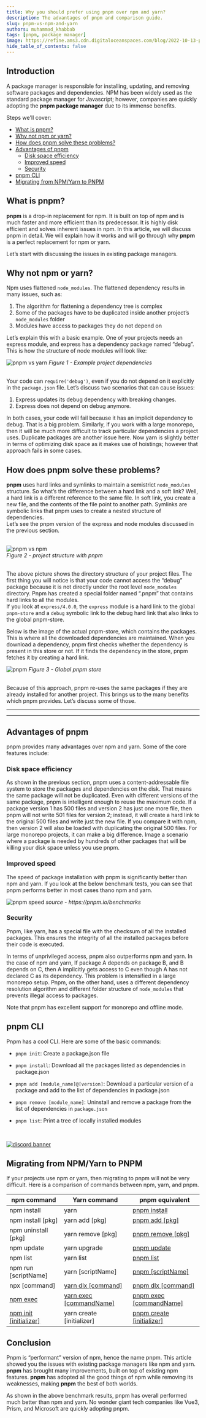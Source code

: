 ```yaml
---
title: Why you should prefer using pnpm over npm and yarn?
description: The advantages of pnpm and comparison guide.
slug: pnpm-vs-npm-and-yarn
authors: muhammad_khabbab
tags: [pnpm, package manager]
image: https://refine.ams3.cdn.digitaloceanspaces.com/blog/2022-10-13-pnpm-post/social.png
hide_table_of_contents: false
---
```








## Introduction
A package manager is responsible for installing, updating, and removing software packages and dependencies. NPM has been widely used as the standard package manager for Javascript; however, companies are quickly adopting the **pnpm package manager** due to its immense benefits.  

Steps we'll cover:
- [What is pnpm?](#what-is-pnpm)
- [Why not npm or yarn?](#why-not-npm-or-yarn)
- [How does pnpm solve these problems?](#how-does-pnpm-solve-these-problems)
- [Advantages of pnpm](#advantages-of-pnpm)
	- [Disk space efficiency](#disk-space-efficiency)
	- [Improved speed](#improved-speed)
	- [Security](#security)
- [pnpm CLI](#pnpm-cli)
- [Migrating from NPM/Yarn to PNPM](#migrating-from-npmyarn-to-pnpm)

## What is pnpm?
**pnpm** is a drop-in replacement for npm. It is built on top of npm and is much faster and more efficient than its predecessor. It is highly disk efficient and solves inherent issues in npm. In this article, we will discuss pnpm in detail. We will explain how it works and will go through why **pnpm** is a perfect replacement for npm or yarn. 

Let’s start with discussing the issues in existing package managers. 


## Why not npm or yarn?
Npm uses flattened ```node_modules```. The flattened dependency results in many issues, such as:
1.	The algorithm for flattening a dependency tree is complex
2.	Some of the packages have to be duplicated inside another project’s ```node_modules``` folder
3.	Modules have access to packages they do not depend on

Let’s explain this with a basic example. One of your projects needs an express module, and express has a dependency package named “debug”. This is how the structure of node modules will look like:

<div className="centered-image"  >
   <img style={{alignSelf:"center", width:"300px"}}  src="https://refine.ams3.cdn.digitaloceanspaces.com/blog/2022-10-13-pnpm-post/pnpm-image-1.png"  alt="pnpm vs yarn" />
<em> Figure 1 - Example project dependencies</em>
</div>

<br/>


Your code can `require('debug')`, even if you do not depend on it explicitly in the `package.json` file. Let’s discuss two scenarios that can cause issues:

1.	Express updates its debug dependency with breaking changes.
2.	Express does not depend on debug anymore.

In both cases, your code will fail because it has an implicit dependency to debug. That is a big problem. Similarly, if you work with a large monorepo, then it will be much more difficult to track particular dependencies a project uses. Duplicate packages are another issue here. Now yarn is slightly better in terms of optimizing disk space as it makes use of hoistings; however that approach fails in some cases. 

## How does pnpm solve these problems?
**pnpm** uses hard links and symlinks to maintain a semistrict ```node_modules``` structure. So what’s the difference between a hard link and a soft link? Well, a hard link is a different reference to the same file. In soft link, you create a new file, and the contents of the file point to another path. Symlinks are symbolic links that pnpm uses to create a nested structure of dependencies.  
Let’s see the pnpm version of the express and node modules discussed in the previous section. 

<br/>

<div className="centered-image" >
   <img style={{alignSelf:"center", width:"400px"}}  src="https://refine.ams3.cdn.digitaloceanspaces.com/blog/2022-10-13-pnpm-post/pnpm-image-2.png"  alt="pnpm vs npm" />
	<div><em> Figure 2 - project structure with pnpm</em></div>
</div>

<br/>

The above picture shows the directory structure of your project files. The first thing you will notice is that your code cannot access the “debug” package because it is not directly under the root level ```node_modules``` directory. Pnpm has created a special folder named “.pnpm” that contains hard links to all the modules.  
If you look at ```express/4.0.0```, the ```express``` module is a hard link to the global ```pnpm-store``` and a ```debug``` symbolic link to the debug hard link that also links to the global pnpm-store. 

 Below is the image of the actual pnpm-store, which contains the packages. This is where all the downloaded dependencies are maintained. When you download a dependency, pnpm first checks whether the dependency is present in this store or not. If it finds the dependency in the store, pnpm fetches it by creating a hard link. 


<div className="centered-image"  >
   <img style={{alignSelf:"center", width:"400px"}}  src="https://refine.ams3.cdn.digitaloceanspaces.com/blog/2022-10-13-pnpm-post/pnpm-image-3.png"  alt="pnpm" />
<em> Figure 3 - Global pnpm store</em>
</div>

<br/>

Because of this approach, pnpm re-uses the same packages if they are already installed for another project. This brings us to the many benefits which pnpm provides. Let’s discuss some of those. 


---

<PromotionBanner title="Backend devs love this React framework!" image="https://refine.ams3.cdn.digitaloceanspaces.com/website/static/img/generic_banner.png" />

---

## Advantages of pnpm
pnpm provides many advantages over npm and yarn. Some of the core features include:
### Disk space efficiency
As shown in the previous section, pnpm uses a content-addressable file system to store the packages and dependencies on the disk. That means the same package will not be duplicated. Even with different versions of the same package, pnpm is intelligent enough to reuse the maximum code. If a package version 1 has 500 files and version 2 has just one more file, then pnpm will not write 501 files for version 2; instead, it will create a hard link to the original 500 files and write just the new file. If you compare it with npm, then version 2 will also be loaded with duplicating the original 500 files. For large monorepo projects, it can make a big difference. Image a scenario where a package is needed by hundreds of other packages that will be killing your disk space unless you use pnpm. 
### Improved speed
The speed of package installation with pnpm is significantly better than npm and yarn. If you look at the below benchmark tests, you can see that pnpm performs better in most cases thano npm and yarn. 
<div className="centered-image"  >
   <img style={{alignSelf:"center"}}  src="https://refine.ams3.cdn.digitaloceanspaces.com/blog/2022-10-13-pnpm-post/pnpm-image-4.png"  alt="pnpm speed" />
<em> source - https://pnpm.io/benchmarks</em>
</div>

 
### Security
Pnpm, like yarn, has a special file with the checksum of all the installed packages. This ensures the integrity of all the installed packages before their code is executed. 

In terms of unprivileged access, pnpm also outperforms npm and yarn. In the case of npm and yarn, If package A depends on package B, and B depends on C, then A implicitly gets access to C even though A has not declared C as its dependency. This problem is intensified in a large monorepo setup. Pnpm, on the other hand, uses a different dependency resolution algorithm and different folder structure of  ```node_modules``` that prevents illegal access to packages. 

Note that pnpm has excellent support for monorepo and offline mode. 
## pnpm CLI
Pnpm has a cool CLI. Here are some of the basic commands:

- `pnpm init`: Create a package.json file 
- `pnpm install`: Download all the packages listed as dependencies in package.json 
- `pnpm add [module_name]@[version]`: Download a particular version of a package and add to the list of dependencies in package.json 
- `pnpm remove [module_name]`: Uninstall and remove a package from the list of dependencies in `package.json` 
- `pnpm list`: Print a tree of locally installed modules 
  




  <br/>
<div>
<a href="https://discord.gg/refine">
  <img  src="https://refine.ams3.cdn.digitaloceanspaces.com/website/static/img/discord_big_blue.png" alt="discord banner" />
</a>
</div>

## Migrating from NPM/Yarn to PNPM
If your projects use npm or yarn, then migrating to pnpm will not be very difficult. Here is a comparison of commands between npm, yarn, and pnpm. 

| npm command                                                               | Yarn command                                            | pnpm equivalent                                         |
| ------------------------------------------------------------------------- | ------------------------------------------------------- | ------------------------------------------------------- |
| npm install                                                               | yarn                                                    | [pnpm install](https://pnpm.io/cli/install)             |
| npm install [pkg]                                                         | yarn add [pkg]                                          | [pnpm add [pkg]](https://pnpm.io/cli/add)               |
| npm uninstall [pkg]                                                       | yarn remove [pkg]                                       | [pnpm remove [pkg]](https://pnpm.io/cli/remove)         |
| npm update                                                                | yarn upgrade                                            | [pnpm update](https://pnpm.io/cli/update)               |
| npm list                                                                  | yarn list                                               | [pnpm list](https://pnpm.io/cli/list)                   |
| npm run [scriptName]                                                      | yarn [scriptName]                                       | [pnpm [scriptName]](https://pnpm.io/cli/run)            |
| npx [command]                                                             | [yarn dlx [command]](https://yarnpkg.com/cli/dlx)       | [pnpm dlx [command]](https://pnpm.io/cli/dlx)           |
| [npm exec](https://docs.npmjs.com/cli/v8/commands/npm-exec)               | [yarn exec [commandName]](https://yarnpkg.com/cli/exec) | [pnpm exec [commandName]](https://pnpm.io/cli/exec)     |
| [npm init [initializer]](https://docs.npmjs.com/cli/v8/commands/npm-init) | yarn create [initializer]                               | [pnpm create [initializer]](https://pnpm.io/cli/create) |


## Conclusion
Pnpm is “performant” version of npm, hence the name pnpm. This article showed you the issues with existing package managers like npm and yarn. **pnpm** has brought many improvements, built on top of existing npm features. **pnpm** has adopted all the good things of npm while removing its weaknesses, making **pnpm** the best of both worlds. 

As shown in the above benchmark results, pnpm has overall performed much better than npm and yarn. No wonder giant tech companies like Vue3, Prism, and Microsoft are quickly adopting pnpm. 





